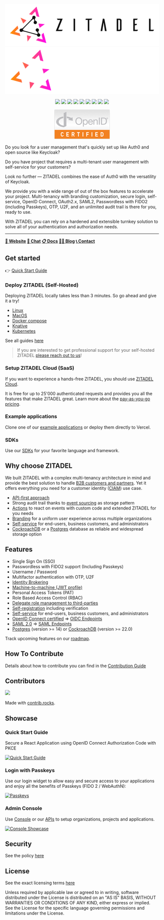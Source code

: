 <p align="center">
    <img src="./docs/static/logos/zitadel-logo-dark@2x.png#gh-light-mode-only" alt="Zitadel Logo" max-height="200px" width="auto" />
    <img src="./docs/static/logos/zitadel-logo-light@2x.png#gh-dark-mode-only" alt="Zitadel Logo" max-height="200px" width="auto" />
</p>

<p align="center">
    <a href="https://bestpractices.coreinfrastructure.org/projects/6662"><img src="https://bestpractices.coreinfrastructure.org/projects/6662/badge"></a>
    <a href="https://github.com/zitadel/zitadel/graphs/contributors" alt="Release">
        <img src="https://badgen.net/github/contributors/zitadel/zitadel" /></a>
    <a href="https://github.com/semantic-release/semantic-release" alt="semantic-release">
        <img src="https://img.shields.io/badge/%20%20%F0%9F%93%A6%F0%9F%9A%80-semantic--release-e10079.svg" /></a>
    <a href="https://github.com/zitadel/zitadel/actions" alt="ZITADEL Release">
        <img src="https://github.com/zitadel/zitadel/actions/workflows/zitadel.yml/badge.svg" /></a>
    <a href="https://github.com/zitadel/zitadel/blob/main/LICENSE" alt="License">
        <img src="https://badgen.net/github/license/zitadel/zitadel/" /></a>
    <a href="https://github.com/zitadel/zitadel/releases" alt="Release">
        <img src="https://badgen.net/github/release/zitadel/zitadel/stable" /></a>
    <a href="https://goreportcard.com/report/github.com/zitadel/zitadel" alt="Go Report Card">
        <img src="https://goreportcard.com/badge/github.com/zitadel/zitadel" /></a>
    <a href="https://codecov.io/gh/zitadel/zitadel" alt="Code Coverage">
        <img src="https://codecov.io/gh/zitadel/zitadel/branch/main/graph/badge.svg" /></a>
    <a href="https://discord.gg/erh5Brh7jE" alt="Discord Chat">
        <img src="https://badgen.net/discord/online-members/erh5Brh7jE" /></a>
</p>

<p align="center">
    <a href="https://openid.net/certification/#OPs" alt="OpenID Connect Certified">
        <img src="./docs/static/logos/oidc-cert.png" /></a>
</p>

Do you look for a user management that's quickly set up like Auth0 and open source like Keycloak?

Do you have project that requires a multi-tenant user management with self-service for your customers?

Look no further — ZITADEL combines the ease of Auth0 with the versatility of Keycloak.

We provide you with a wide range of out of the box features to accelerate your project.
Multi-tenancy with branding customization, secure login, self-service, OpenID Connect, OAuth2.x, SAML2, Passwordless with FIDO2 (including Passkeys), OTP, U2F, and an unlimited audit trail is there for you, ready to use.

With ZITADEL you can rely on a hardened and extensible turnkey solution to solve all of your authentication and authorization needs.

---

**[🏡 Website](https://zitadel.com) [💬 Chat](https://zitadel.com/chat) [📋 Docs](https://zitadel.com/docs/) [🧑‍💻 Blog](https://zitadel.com/blog) [📞 Contact](https://zitadel.com/contact/)**

## Get started

👉 [Quick Start Guide](https://zitadel.com/docs/guides/start/quickstart)

### Deploy ZITADEL (Self-Hosted)

Deploying ZITADEL locally takes less than 3 minutes. So go ahead and give it a try!

- [Linux](https://zitadel.com/docs/self-hosting/deploy/linux)
- [MacOS](https://zitadel.com/docs/self-hosting/deploy/macos)
- [Docker compose](https://zitadel.com/docs/self-hosting/deploy/compose)
- [Knative](https://zitadel.com/docs/self-hosting/deploy/knative)
- [Kubernetes](https://zitadel.com/docs/self-hosting/deploy/kubernetes)

See all guides [here](https://zitadel.com/docs/self-hosting/deploy/overview)

> If you are interested to get professional support for your self-hosted ZITADEL [please reach out to us](https://zitadel.com/contact)!

### Setup ZITADEL Cloud (SaaS)

If you want to experience a hands-free ZITADEL, you should use [ZITADEL Cloud](https://zitadel.cloud).

It is free for up to 25'000 authenticated requests and provides you all the features that make ZITADEL great.
Learn more about the [pay-as-you-go pricing](https://zitadel.com/pricing).

### Example applications

Clone one of our [example applications](https://zitadel.com/docs/examples/introduction#clone-a-sample-project) or deploy them directly to Vercel.

### SDKs

Use our [SDKs](https://zitadel.com/docs/examples/sdks) for your favorite language and framework.

## Why choose ZITADEL

We built ZITADEL with a complex multi-tenancy architecture in mind and provide the best solution to handle [B2B customers and partners](https://zitadel.com/docs/guides/solution-scenarios/b2b).
Yet it offers everything you need for a customer identity ([CIAM](https://zitadel.com/docs/guides/solution-scenarios/b2c)) use case.

- [API-first approach](https://zitadel.com/docs/apis/introduction)
- Strong audit trail thanks to [event sourcing](https://zitadel.com/docs/concepts/eventstore/overview) as storage pattern
- [Actions](https://zitadel.com/docs/apis/actions/introduction) to react on events with custom code and extended ZITADEL for you needs
- [Branding](https://zitadel.com/docs/guides/manage/customize/branding) for a uniform user experience across multiple organizations
- [Self-service](https://zitadel.com/docs/concepts/features/selfservice) for end-users, business customers, and administrators
- [CockroachDB](https://www.cockroachlabs.com/) or a [Postgres](https://www.postgresql.org/) database as reliable and widespread storage option

## Features

- Single Sign On (SSO)
- Passwordless with FIDO2 support (Including Passkeys)
- Username / Password
- Multifactor authentication with OTP, U2F
- [Identity Brokering](https://zitadel.com/docs/guides/integrate/identity-brokering)
- [Machine-to-machine (JWT profile)](https://zitadel.com/docs/guides/integrate/serviceusers)
- Personal Access Tokens (PAT)
- Role Based Access Control (RBAC)
- [Delegate role management to third-parties](https://zitadel.com/docs/guides/manage/console/projects)
- [Self-registration](https://zitadel.com/docs/concepts/features/selfservice#registration) including verification
- [Self-service](https://zitadel.com/docs/concepts/features/selfservice) for end-users, business customers, and administrators
- [OpenID Connect certified](https://openid.net/certification/#OPs) => [OIDC Endpoints](https://zitadel.com/docs/apis/openidoauth/endpoints)
- [SAML 2.0](http://docs.oasis-open.org/security/saml/Post2.0/sstc-saml-tech-overview-2.0.html) => [SAML Endpoints](https://zitadel.com/docs/apis/saml/endpoints)
- [Postgres](https://zitadel.com/docs/self-hosting/manage/database#postgres) (version >= 14) or [CockroachDB](https://zitadel.com/docs/self-hosting/manage/database#cockroach) (version >= 22.0)

Track upcoming features on our [roadmap](https://zitadel.com/roadmap).

## How To Contribute

Details about how to contribute you can find in the [Contribution Guide](./CONTRIBUTING.md)

## Contributors

<a href="https://github.com/zitadel/zitadel/graphs/contributors">
  <img src="https://contrib.rocks/image?repo=zitadel/zitadel" />
</a>

Made with [contrib.rocks](https://contrib.rocks).

## Showcase

### Quick Start Guide

Secure a React Application using OpenID Connect Authorization Code with PKCE

[![Quick Start Guide](https://user-images.githubusercontent.com/1366906/223662449-f17b734d-405c-4945-a8a1-200440c459e5.gif)](http://www.youtube.com/watch?v=5THbQljoPKg 'Quick Start Guide')

### Login with Passkeys

Use our login widget to allow easy and secure access to your applications and enjoy all the benefits of Passkeys (FIDO 2 / WebAuthN):

[![Passkeys](https://user-images.githubusercontent.com/1366906/223664178-4132faef-4832-4014-b9ab-90c2a8d15436.gif)](https://www.youtube.com/watch?v=cZjHQYurSjw&list=PLTDa7jTlOyRLdABgD2zL0LGM7rx5GZ1IR&index=2 'Passkeys')

### Admin Console

Use [Console](https://zitadel.com/docs/guides/manage/console/overview) or our [APIs](https://zitadel.com/docs/apis/introduction) to setup organizations, projects and applications.

[![Console Showcase](https://user-images.githubusercontent.com/1366906/223663344-67038d5f-4415-4285-ab20-9a4d397e2138.gif)](http://www.youtube.com/watch?v=RPpHktAcCtk 'Console Showcase')

## Security

See the policy [here](./SECURITY.md)

## License

See the exact licensing terms [here](./LICENSE)

Unless required by applicable law or agreed to in writing, software distributed under the License is distributed on an "AS IS" BASIS, WITHOUT WARRANTIES OR CONDITIONS OF ANY KIND, either express or implied.
See the License for the specific language governing permissions and limitations under the License.
